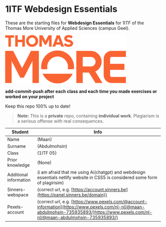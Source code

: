 
# 1ITF Webdesign Essentials
These are the starting files for **Webdesign Essentials** for 1ITF of the Thomas More University of Applied Sciences (campus Geel).

![Thomas More University of Applied Sciences](logo.png)

**add-commit-push after each class and each time you made exercises or worked on your project**

Keep this repo 100% up to date!
> **Note:** This is a **private** repo, containing **individual work**. 
Plagiarism is a serious offense with real consequences.

| Student | Info |
| --- | ---|
| Name | (Maan)       |
| Surname| (Abdulmohsin)  |
| Class | (1ITF 05) |
| Prior knowledge | (None) |
| Additional information | (i am afraid that me using Ai(chatgpt) and webdesign essentials netlify website in CSS5 is considered some form of plagirisim) |
| Sinners-webspace | (correct url, e.g. [https://account.sinners.be](https://panel.sinners.be/domain)) |
| Pexels-account | (correct url, e.g. [https://www.pexels.com/@account-information](https://www.pexels.com/nl-nl/@maan-abdulmohsin-735935893/)https://www.pexels.com/nl-nl/@maan-abdulmohsin-735935893/) |

